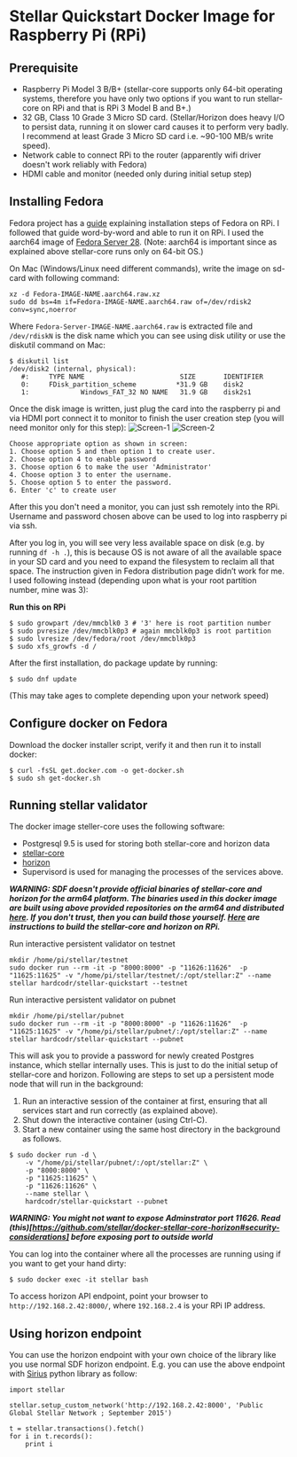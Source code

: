 # Stellar Quickstart Docker Image for Raspberry Pi (RPi)

## Prerequisite
* Raspberry Pi Model 3 B/B+ (stellar-core supports only 64-bit operating systems, therefore you have only two options if you want to run stellar-core on RPi and that is RPi 3 Model B and B+.)
* 32 GB, Class 10 Grade 3 Micro SD card. (Stellar/Horizon does heavy I/O to persist data, running it on slower card causes it to perform very badly. I recommend at least Grade 3 Micro SD card i.e. ~90-100 MB/s write speed).
* Network cable to connect RPi to the router (apparently wifi driver doesn't work reliably with Fedora)
* HDMI cable and monitor (needed only during initial setup step)

## Installing Fedora
Fedora project has a [guide](https://fedoraproject.org/wiki/Architectures/ARM/Raspberry_Pi) explaining installation steps of Fedora on RPi. I followed that guide word-by-word and able to run it on RPi. I used the aarch64 image of [Fedora Server 28](https://dl.fedoraproject.org/pub/fedora/linux/releases/28/Server/aarch64/images/Fedora-Server-28-1.1.aarch64.raw.xz). (Note: aarch64 is important since as explained above stellar-core runs only on 64-bit OS.)

On Mac (Windows/Linux need different commands), write the image on sd-card with following command:

```
xz -d Fedora-IMAGE-NAME.aarch64.raw.xz
sudo dd bs=4m if=Fedora-IMAGE-NAME.aarch64.raw of=/dev/rdisk2 conv=sync,noerror
```

Where `Fedora-Server-IMAGE-NAME.aarch64.raw` is extracted file and `/dev/rdiskN` is the disk name which you can see using disk utility or use the diskutil command on Mac:

```
$ diskutil list
/dev/disk2 (internal, physical):
   #:     TYPE NAME                        SIZE       IDENTIFIER
   0:     FDisk_partition_scheme          *31.9 GB    disk2
   1:             Windows_FAT_32 NO NAME   31.9 GB    disk2s1
```

Once the disk image is written, just plug the card into the raspberry pi and via HDMI port connect it to monitor to finish the user creation step (you will need monitor only for this step):
![Screen-1](https://raw.githubusercontent.com/hard-codr/assets/master/first.jpg)
![Screen-2](https://raw.githubusercontent.com/hard-codr/assets/master/second.jpg)

```
Choose appropriate option as shown in screen:
1. Choose option 5 and then option 1 to create user.
2. Choose option 4 to enable password
3. Choose option 6 to make the user 'Administrator'
4. Choose option 3 to enter the username.
5. Choose option 5 to enter the password.
6. Enter 'c' to create user
```

After this you don't need a monitor, you can just ssh remotely into the RPi. Username and password chosen above can be used to log into raspberry pi via ssh.

After you log in, you will see very less available space on disk (e.g. by running `df -h .`), this is because OS is not aware of all the available space in your SD card and you need to expand the filesystem to reclaim all that space. The instruction given in Fedora distribution page didn’t work for me. I used following instead (depending upon what is your root partition number, mine was 3):

**Run this on RPi**
```
$ sudo growpart /dev/mmcblk0 3 # '3' here is root partition number
$ sudo pvresize /dev/mmcblk0p3 # again mmcblk0p3 is root partition
$ sudo lvresize /dev/fedora/root /dev/mmcblk0p3
$ sudo xfs_growfs -d /
```

After the first installation, do package update by running:
```
$ sudo dnf update
```
(This may take ages to complete depending upon your network speed)

## Configure docker on Fedora

Download the docker installer script, verify it and then run it to install docker:
```
$ curl -fsSL get.docker.com -o get-docker.sh
$ sudo sh get-docker.sh
```

## Running stellar validator

The docker image steller-core uses the following software:

- Postgresql 9.5 is used for storing both stellar-core and horizon data
- [stellar-core](https://github.com/stellar/stellar-core)
- [horizon](https://github.com/stellar/horizon)
- Supervisord is used for managing the processes of the services above.

***WARNING: SDF doesn't provide official binaries of stellar-core and horizon for the arm64 platform. The binaries used in this docker image are built using above provided repositories on the arm64 and distributed [here](https://github.com/hard-codr/docker-stellar-core-horizon-rpi/releases). If you don't trust, then you can build those yourself. [Here](https://github.com/hard-codr/stellar-core) are instructions to build the stellar-core and horizon on RPi.***

Run interactive persistent validator on testnet
```
mkdir /home/pi/stellar/testnet
sudo docker run --rm -it -p "8000:8000" -p "11626:11626"  -p "11625:11625" -v "/home/pi/stellar/testnet/:/opt/stellar:Z" --name stellar hardcodr/stellar-quickstart --testnet
```

Run interactive persistent validator on pubnet
```
mkdir /home/pi/stellar/pubnet
sudo docker run --rm -it -p "8000:8000" -p "11626:11626"  -p "11625:11625" -v "/home/pi/stellar/pubnet/:/opt/stellar:Z" --name stellar hardcodr/stellar-quickstart --pubnet
```

This will ask you to provide a password for newly created Postgres instance, which stellar internally uses. This is just to do the initial setup of stellar-core and horizon. Following are steps to set up a persistent mode node that will run in the background:

1. Run an interactive session of the container at first, ensuring that all services start and run correctly (as explained above).
2. Shut down the interactive container (using Ctrl-C).
3. Start a new container using the same host directory in the background as follows.

```
$ sudo docker run -d \
    -v "/home/pi/stellar/pubnet/:/opt/stellar:Z" \
    -p "8000:8000" \
    -p "11625:11625" \
    -p "11626:11626" \
    --name stellar \
    hardcodr/stellar-quickstart --pubnet
```
***WARNING: You might not want to expose Adminstrator port 11626. Read (this)[https://github.com/stellar/docker-stellar-core-horizon#security-considerations] before exposing port to outside world***

You can log into the container where all the processes are running using if you want to get your hand dirty:
```
$ sudo docker exec -it stellar bash
```

To access horizon API endpoint, point your browser to `http://192.168.2.42:8000/`, where `192.168.2.4` is your RPi IP address.


## Using horizon endpoint

You can use the horizon endpoint with your own choice of the library like you use normal SDF horizon endpoint. E.g. you can use the above endpoint with [Sirius](https://github.com/hard-codr/sirius) python library as follow:

```
import stellar

stellar.setup_custom_network('http://192.168.2.42:8000', 'Public Global Stellar Network ; September 2015')

t = stellar.transactions().fetch()
for i in t.records():
	print i
```
